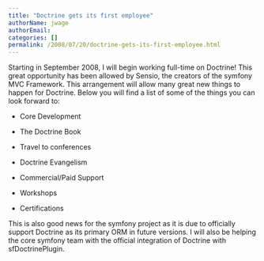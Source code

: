 ```yaml
---
title: "Doctrine gets its first employee"
authorName: jwage
authorEmail:
categories: []
permalink: /2008/07/20/doctrine-gets-its-first-employee.html
---
```

<p>

Starting in September 2008, I will begin working full-time on Doctrine!
This great opportunity has been allowed by Sensio, the creators of the
symfony MVC Framework. This arrangement will allow many great new things
to happen for Doctrine. Below you will find a list of some of the things
you can look forward to:

</p>  <ul><li>

Core Development

</li><li>

The Doctrine Book

</li><li>

Travel to conferences

</li><li>

Doctrine Evangelism

</li><li>

Commercial/Paid Support

</li><li>

Workshops

</li><li>

Certifications

</li></ul>  <p>

This is also good news for the symfony project as it is due to
officially support Doctrine as its primary ORM in future versions. I
will also be helping the core symfony team with the official integration
of Doctrine with sfDoctrinePlugin.

</p>



